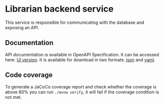 # Librarian backend service

This service is responsible for communicating with the database and exposing an API.


## Documentation

API documentation is available in OpenAPI Specification. It can be accessed here: [UI version](http://localhost:8080/api/docs).
It is available for download in two formats: [json](http://localhost:8080/api/docs/download) and [yaml](http://localhost:8080/api/docs/download.yaml).


## Code coverage

To generate a JaCoCo coverage report and check whether the coverage is above 80% you can run `./mvnw verify`, it will fail if the coverage condition is not met.
